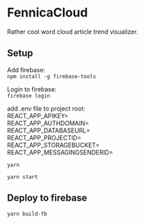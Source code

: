 # FennicaCloud

Rather cool word cloud article trend visualizer.

## Setup

Add firebase:  
`npm install -g firebase-tools`

Login to firebase:  
`firebase login`

add .env file to project root:  
REACT_APP_APIKEY=  
REACT_APP_AUTHDOMAIN=  
REACT_APP_DATABASEURL=  
REACT_APP_PROJECTID=  
REACT_APP_STORAGEBUCKET=  
REACT_APP_MESSAGINGSENDERID=  

`yarn`

`yarn start`

## Deploy to firebase

`yarn build-fb`


